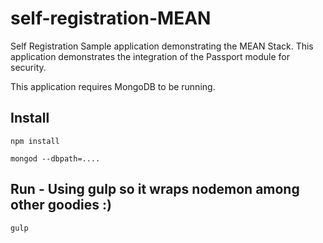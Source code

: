 self-registration-MEAN
======================

Self Registration Sample application demonstrating the MEAN Stack.
This application demonstrates the integration of the Passport module for
security. 

This application requires MongoDB to be running.

## Install
    npm install

    mongod --dbpath=....

## Run - Using gulp so it wraps nodemon among other goodies :)
    gulp
